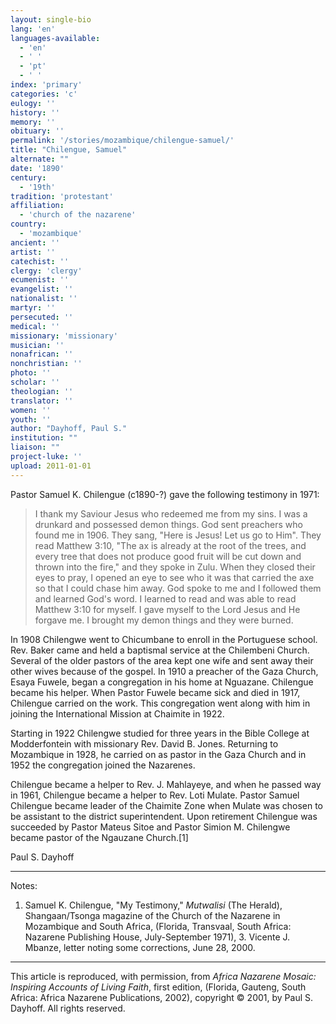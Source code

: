 ```yaml
---
layout: single-bio
lang: 'en'
languages-available:
  - 'en'
  - ' '
  - 'pt'
  - ' '
index: 'primary'
categories: 'c'
eulogy: ''
history: ''
memory: ''
obituary: ''
permalink: '/stories/mozambique/chilengue-samuel/'
title: "Chilengue, Samuel"
alternate: ""
date: '1890'
century:
  - '19th'
tradition: 'protestant'
affiliation:
  - 'church of the nazarene'
country:
  - 'mozambique'
ancient: ''
artist: ''
catechist: ''
clergy: 'clergy'
ecumenist: ''
evangelist: ''
nationalist: ''
martyr: ''
persecuted: ''
medical: ''
missionary: 'missionary'
musician: ''
nonafrican: ''
nonchristian: ''
photo: ''
scholar: ''
theologian: ''
translator: ''
women: ''
youth: ''
author: "Dayhoff, Paul S."
institution: ""
liaison: ""
project-luke: ''
upload: 2011-01-01
---
```




Pastor Samuel  K. Chilengue (c1890-?) gave the following testimony in 1971:

> I thank my Saviour Jesus who redeemed me from my sins.  I was a drunkard and possessed demon things.  God sent preachers who found me in 1906.  They sang, "Here is Jesus! Let us go to Him".  They read Matthew 3:10, "The ax is already at the root of the trees, and every tree that does not produce good fruit will be cut down and thrown into the fire," and they spoke in Zulu.  When they closed their eyes to pray, I opened an eye to see who it was that carried the axe so that I could chase him away.  God spoke to me and I followed them and learned God's word.  I learned to read and was able to read Matthew 3:10 for myself.  I gave myself to the Lord Jesus and He forgave me.  I brought my demon things and they were burned.

In 1908 Chilengwe went to Chicumbane to enroll in the Portuguese school.  Rev. Baker came and held a baptismal service at the Chilembeni Church.  Several of the older pastors of the area kept one wife and sent away their other wives because of the gospel.  In 1910 a preacher of the Gaza Church, Esaya Fuwele, began a congregation in his home at Nguazane.  Chilengue became his helper.  When Pastor Fuwele became sick and died in 1917, Chilengue carried on the work.  This congregation went along with him in joining the International Mission at Chaimite in 1922.

Starting in 1922 Chilengwe studied for three years in the Bible College at Modderfontein with missionary Rev. David B. Jones.  Returning to Mozambique in 1928, he carried on as pastor in the Gaza Church and in 1952 the congregation joined the Nazarenes.

Chilengue became a helper to Rev. J. Mahlayeye, and when he passed way in 1961, Chilengue became a helper to Rev. Loti Mulate.  Pastor Samuel Chilengue became leader of the Chaimite Zone when Mulate was chosen to be assistant to the district superintendent.  Upon retirement Chilengue was succeeded by Pastor Mateus Sitoe and Pastor Simion M. Chilengwe became pastor of the Ngauzane Church.[1]

Paul S. Dayhoff

---

Notes:

1. Samuel K. Chilengue, "My Testimony," *Mutwalisi* (The Herald), Shangaan/Tsonga magazine of the Church of the Nazarene in Mozambique and South Africa, (Florida, Transvaal, South Africa: Nazarene Publishing House, July-September 1971), 3.  Vicente J. Mbanze, letter noting some corrections, June 28, 2000.

---

This article is reproduced, with permission, from *Africa Nazarene Mosaic: Inspiring Accounts of Living Faith*, first edition, (Florida, Gauteng, South Africa: Africa Nazarene Publications, 2002), copyright &copy; 2001, by Paul S. Dayhoff.  All rights reserved.
